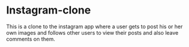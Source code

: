 # Instagram-clone
This is a clone to the instagram app where a user gets to post his or her own images and follows other users to view their posts and also leave comments on them.
